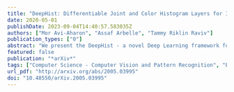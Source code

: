 ```yaml
---
title: "DeepHist: Differentiable Joint and Color Histogram Layers for Image-to-Image Translation"
date: 2020-05-01
publishDate: 2023-09-04T14:40:57.583035Z
authors: ["Mor Avi-Aharon", "Assaf Arbelle", "Tammy Riklin Raviv"]
publication_types: ["0"]
abstract: "We present the DeepHist - a novel Deep Learning framework for augmenting a network by histogram layers and demonstrate its strength by addressing image-to-image translation problems. Specifically, given an input image and a reference color distribution we aim to generate an output image with the structural appearance (content) of the input (source) yet with the colors of the reference. The key idea is a new technique for a differentiable construction of joint and color histograms of the output images. We further define a color distribution loss based on the Earth Mover's Distance between the output's and the reference's color histograms and a Mutual Information loss based on the joint histograms of the source and the output images. Promising results are shown for the tasks of color transfer, image colorization and edges $rightarrow$ photo, where the color distribution of the output image is controlled. Comparison to Pix2Pix and CyclyGANs are shown."
featured: false
publication: "*arXiv*"
tags: ["Computer Science - Computer Vision and Pattern Recognition", "Electrical Engineering and Systems Science - Image and Video Processing"]
url_pdf: "http://arxiv.org/abs/2005.03995"
doi: "10.48550/arXiv.2005.03995"
---
```


